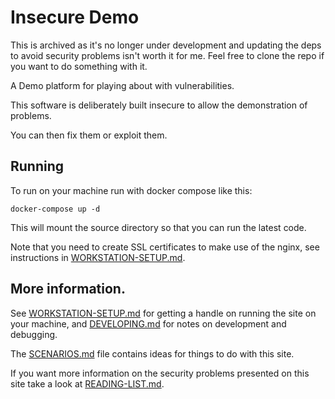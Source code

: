 # Insecure Demo

This is archived as it's no longer under development and updating the deps to
avoid security problems isn't worth it for me.  Feel free to clone the repo if
you want to do something with it.

A Demo platform for playing about with vulnerabilities.

This software is deliberately built insecure to allow the demonstration of
problems.

You can then fix them or exploit them.

## Running

To run on your machine run with docker compose like this:

    docker-compose up -d

This will mount the source directory so that you can run the latest code.

Note that you need to create SSL certificates to make use of the nginx,
see instructions in [WORKSTATION-SETUP.md](WORKSTATION-SETUP.md).

## More information.

See [WORKSTATION-SETUP.md](WORKSTATION-SETUP.md) for getting a handle on running
the site on your machine, and [DEVELOPING.md](DEVELOPING.md) for notes on
development and debugging.

The [SCENARIOS.md](SCENARIOS.md) file contains ideas for things to do with
this site.

If you want more information on the security problems presented on this site
take a look at [READING-LIST.md](READING-LIST.md).
